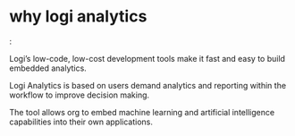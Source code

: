 
<Doctype Html>
  <body>
  <h1>why logi analytics</h1> :
<p>Logi’s low-code, low-cost development tools make it fast and easy to build embedded analytics.</p>
<p>Logi Analytics is based on users demand analytics and reporting within the workflow to improve decision making.</p>
<p>The tool allows org to embed machine learning and artificial intelligence capabilities into their own applications.</p>
</body>
